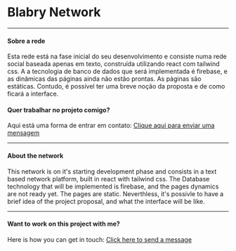 # Blabry Network
---
#### Sobre a rede
Esta rede está na fase inicial do seu desenvolvimento e consiste numa rede social baseada apenas em texto, construída utilizando react com tailwind css. A a tecnologia de banco de dados que será implementada é firebase, e as dinâmicas das páginas ainda não estão prontas. As páginas são estáticas. Contudo, é possível ter uma breve noção da proposta e de como ficará a interface.

#### Quer trabalhar no projeto comigo?
Aqui está uma forma de entrar em contato: [Clique aqui para enviar uma mensagem](mailto:abraaofilipi12@gmail.com)

---

#### About the network
This network is on it's starting development phase and consists in a text based network platform, built in react with tailwind css. The Database technology that will be implemented is firebase, and the pages dynamics are not ready yet. The pages are static. Neverthless, it's possivle to have a brief idea of the project proposal, and what the interface will be like.

---

#### Want to work on this project with me?
Here is how you can get in touch: [Click here to send a message](mailto:abraaofilipi12@gmail.com)